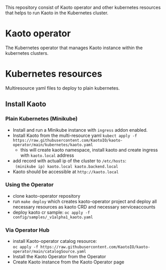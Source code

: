 
This repository consist of Kaoto operator and other kubernetes resources that helps to run Kaoto in the Kubernetes cluster.

# Kaoto operator
The Kubernetes operator that manages Kaoto instance within the kubernetes clusters. 


# Kubernetes resources
Multiresource yaml files to deploy to plain kubernetes. 



## Install Kaoto

### Plain Kubernetes (Minikube)

- Install and run a Minikube instance with `ingress` addon enabled. 
- Install Kaoto from the multi-resource yaml 
  ```kubect apply -f https://raw.githubusercontent.com/KaotoIO/kaoto-operator/main/kubernetes/kaoto.yaml``` 
  -  this will create kaoto namespace, install kaoto and create ingress with `kaoto.local` address 
- add record with actuall ip of the cluster to `/etc/hosts`:  
  ``` (minikube ip) kaoto.local kaoto.backend.local```
- Kaoto should be accessible at `http://kaoto.local` 

### Using the Operator
 - clone kaoto-operator repository 
 - run `make deploy` which creates kaoto-operator project and deploy all necessary resources as kaoto CRD and necessary serviceaccounts 
 - deploy kaoto cr sample: `oc apply -f config/samples/_v1alpha1_kaoto.yaml`

 
### Via Operator Hub 
  - install Kaoto-operator catalog resource:  
    ```oc apply -f https://raw.githubusercontent.com/KaotoIO/kaoto-operator/main/catalogSource.yaml```
 - Install the Kaoto Operator from the Operator
 - Create Kaoto instance from the Kaoto Operator page
